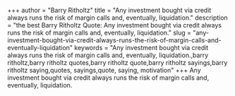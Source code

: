 +++
author = "Barry Ritholtz"
title = "Any investment bought via credit always runs the risk of margin calls and, eventually, liquidation."
description = "the best Barry Ritholtz Quote: Any investment bought via credit always runs the risk of margin calls and, eventually, liquidation."
slug = "any-investment-bought-via-credit-always-runs-the-risk-of-margin-calls-and-eventually-liquidation"
keywords = "Any investment bought via credit always runs the risk of margin calls and, eventually, liquidation.,barry ritholtz,barry ritholtz quotes,barry ritholtz quote,barry ritholtz sayings,barry ritholtz saying,quotes, sayings,quote, saying, motivation"
+++
Any investment bought via credit always runs the risk of margin calls and, eventually, liquidation.
